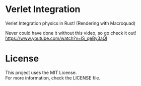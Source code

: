 # Verlet Integration
 Verlet Integration physics in Rust! (Rendering with Macroquad)

 Never could have done it without this video, so go check it out!<br>
 https://www.youtube.com/watch?v=lS_qeBy3aQI

# License
 This project uses the MIT License.<br>
 For more information, check the LICENSE file.